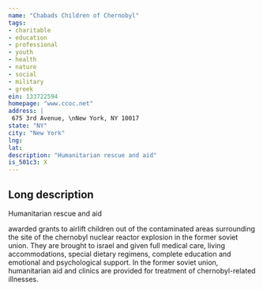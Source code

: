 ```yaml
---
name: "Chabads Children of Chernobyl"
tags:
- charitable
- education
- professional
- youth
- health
- nature
- social
- military
- greek
ein: 133722594
homepage: "www.ccoc.net"
address: |
 675 3rd Avenue, \nNew York, NY 10017
state: "NY"
city: "New York"
lng: 
lat: 
description: "Humanitarian rescue and aid"
is_501c3: X
---
```


## Long description

Humanitarian rescue and aid
  
  awarded grants to airlift children out of the contaminated areas surrounding the site of the chernobyl nuclear reactor explosion in the former soviet union. They are brought to israel and given full medical care, living accommodations, special dietary regimens, complete education and emotional and psychological support. In the former soviet union, humanitarian aid and clinics are provided for treatment of chernobyl-related illnesses. 
